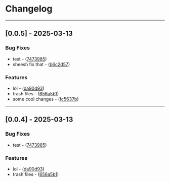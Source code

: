 # Changelog

---
## [0.0.5] - 2025-03-13

### Bug Fixes

- test - ([7473985](https://github.com/arxdeus/modulisto/commit/747398575997b84f9d14482d7da8a1ff59159f19))
- sheesh fix that - ([b6c2d57](https://github.com/arxdeus/modulisto/commit/b6c2d57d18bb92c0ff3817f10dc92fc1cf9057e4))

### Features

- lol - ([da90d93](https://github.com/arxdeus/modulisto/commit/da90d93ddec54f8d53f0511452595f24ee509990))
- trash files - ([656a5b1](https://github.com/arxdeus/modulisto/commit/656a5b1f92d9a2e0163811a8b10ef7220fd9a795))
- some cool changes - ([fc5637b](https://github.com/arxdeus/modulisto/commit/fc5637b0936834c1b630413c8916bdd4bfc62157))

---
## [0.0.4] - 2025-03-13

### Bug Fixes

- test - ([7473985](https://github.com/arxdeus/modulisto/commit/747398575997b84f9d14482d7da8a1ff59159f19))

### Features

- lol - ([da90d93](https://github.com/arxdeus/modulisto/commit/da90d93ddec54f8d53f0511452595f24ee509990))
- trash files - ([656a5b1](https://github.com/arxdeus/modulisto/commit/656a5b1f92d9a2e0163811a8b10ef7220fd9a795))


